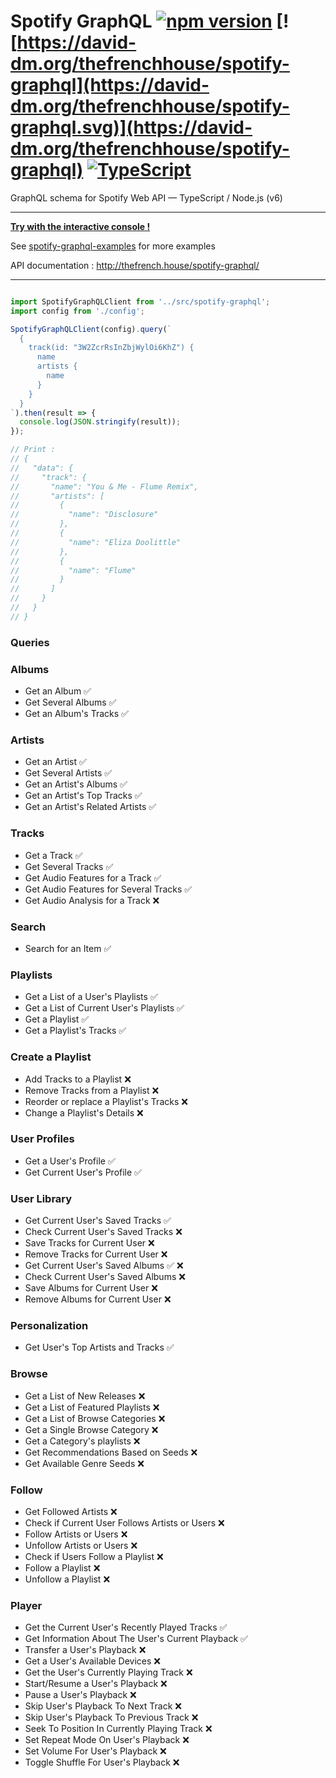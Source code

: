 # Spotify GraphQL [![npm version](https://badge.fury.io/js/spotify-graphql.svg)](https://badge.fury.io/js/spotify-graphql) [![https://david-dm.org/thefrenchhouse/spotify-graphql](https://david-dm.org/thefrenchhouse/spotify-graphql.svg)](https://david-dm.org/thefrenchhouse/spotify-graphql) [![TypeScript](https://badges.frapsoft.com/typescript/code/typescript.svg?v=101)](https://github.com/ellerbrock/typescript-badges/)
GraphQL schema for Spotify Web API — TypeScript / Node.js (v6)

--------
**[Try with the interactive console !](https://spotify-api-graphql-console.herokuapp.com/)**

See [spotify-graphql-examples](https://github.com/thefrenchhouse/spotify-graphql-examples) for more examples

API documentation : http://thefrench.house/spotify-graphql/

-------

```typescript

import SpotifyGraphQLClient from '../src/spotify-graphql';
import config from './config';

SpotifyGraphQLClient(config).query(`
  {
    track(id: "3W2ZcrRsInZbjWylOi6KhZ") {
      name
      artists {
        name
      }
    }
  }
`).then(result => {
  console.log(JSON.stringify(result));
});

// Print : 
// {
//   "data": {
//     "track": {
//       "name": "You & Me - Flume Remix",
//       "artists": [
//         {
//           "name": "Disclosure"
//         },
//         {
//           "name": "Eliza Doolittle"
//         },
//         {
//           "name": "Flume"
//         }
//       ]
//     }
//   }
// }

```

### Queries

### Albums
- Get an Album :white_check_mark:
- Get Several Albums :white_check_mark:
- Get an Album's Tracks :white_check_mark:
### Artists
- Get an Artist :white_check_mark:
- Get Several Artists :white_check_mark:
- Get an Artist's Albums :white_check_mark:
- Get an Artist's Top Tracks :white_check_mark:
- Get an Artist's Related Artists :white_check_mark:
### Tracks
- Get a Track :white_check_mark:
- Get Several Tracks :white_check_mark:
- Get Audio Features for a Track :white_check_mark:
- Get Audio Features for Several Tracks :white_check_mark:
- Get Audio Analysis for a Track :x:
### Search
- Search for an Item :white_check_mark:
### Playlists
- Get a List of a User's Playlists :white_check_mark:
- Get a List of Current User's Playlists :white_check_mark:
- Get a Playlist :white_check_mark:
- Get a Playlist's Tracks :white_check_mark:
### Create a Playlist
- Add Tracks to a Playlist :x:
- Remove Tracks from a Playlist :x:
- Reorder or replace a Playlist's Tracks :x:
- Change a Playlist's Details :x:
### User Profiles
- Get a User's Profile :white_check_mark:
- Get Current User's Profile :white_check_mark:
### User Library
- Get Current User's Saved Tracks :white_check_mark:
- Check Current User's Saved Tracks :x:
- Save Tracks for Current User :x:
- Remove Tracks for Current User :x:
- Get Current User's Saved Albums :white_check_mark: :x:
- Check Current User's Saved Albums :x:
- Save Albums for Current User :x:
- Remove Albums for Current User :x:
### Personalization
- Get User's Top Artists and Tracks :white_check_mark:
### Browse
- Get a List of New Releases :x:
- Get a List of Featured Playlists :x:
- Get a List of Browse Categories :x:
- Get a Single Browse Category :x:
- Get a Category's playlists :x:
- Get Recommendations Based on Seeds :x:
- Get Available Genre Seeds :x:
### Follow
- Get Followed Artists :x:
- Check if Current User Follows Artists or Users :x:
- Follow Artists or Users :x:
- Unfollow Artists or Users :x:
- Check if Users Follow a Playlist :x:
- Follow a Playlist :x:
- Unfollow a Playlist :x:
### Player
- Get the Current User's Recently Played Tracks :white_check_mark:
- Get Information About The User's Current Playback :white_check_mark:
- Transfer a User's Playback :x:
- Get a User's Available Devices :x:
- Get the User's Currently Playing Track :x:
- Start/Resume a User's Playback :x:
- Pause a User's Playback :x:
- Skip User's Playback To Next Track :x:
- Skip User's Playback To Previous Track :x:
- Seek To Position In Currently Playing Track :x:
- Set Repeat Mode On User's Playback :x:
- Set Volume For User's Playback :x:
- Toggle Shuffle For User's Playback :x:
